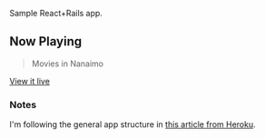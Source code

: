 Sample React+Rails app.

## Now Playing

> Movies in Nanaimo

[View it live](http://)

### Notes

I'm following the general app structure in [this article from Heroku](https://blog.heroku.com/a-rock-solid-modern-web-stack).
